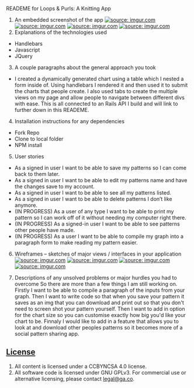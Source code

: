 READEME for Loops & Purls: A Knitting App

1. An embedded screenshot of the app
  <a href="https://imgur.com/XK8kPGt"><img src="https://i.imgur.com/XK8kPGt.png" title="source: imgur.com" /></a>
  <a href="https://imgur.com/3lA6s2k"><img src="https://i.imgur.com/3lA6s2k.png" title="source: imgur.com" /></a>
  <a href="https://imgur.com/RDKlxtj"><img src="https://i.imgur.com/RDKlxtj.png" title="source: imgur.com" /></a>
  <a href="https://imgur.com/TAO9XVZ"><img src="https://i.imgur.com/TAO9XVZ.png" title="source: imgur.com" /></a>
2. Explanations of the technologies used
  - Handlebars
  - Javascript
  - JQuery

3. A couple paragraphs about the general approach you took
  - I created a dynamically generated chart using a table which I nested a form inside of. Using handlebars I rendered it and then used it to submit the charts that people create. I also used tabs to create the multiple views on my page and allow people to navigate between different divs with ease. This is all connected to an Rails API I build and will link to further down in this READEME.

4. Installation instructions for any dependencies
  - Fork Repo
  - Clone to local folder
  - NPM install

5. User stories
  - As a signed in user I want to be able to save my patterns so I can come back to them later.
  - As a signed in user I want to be able to edit my patterns name and have the changes save to my account.
  - As a signed in user I want to be able to see all my patterns listed.
  - As a signed in user I want to be able to delete patterns I don’t like anymore.
  - (IN PROGRESS) As a user of any type I want to be able to print my pattern so I can work off of it without needing my computer right there.
  - (IN PROGRESS) As a signed-in user I want to be able to see patterns other people have made.
  - (IN PROGRESS) As a user I want to be able to compile my graph into a paragraph form to make reading my pattern easier.

6. Wireframes – sketches of major views / interfaces in your application
  <a href="https://imgur.com/58ArJbT"><img src="https://i.imgur.com/58ArJbT.jpg" title="source: imgur.com" /></a>
  <a href="https://imgur.com/BGrMzeR"><img src="https://i.imgur.com/BGrMzeR.jpg" title="source: imgur.com" /></a>
  <a href="https://imgur.com/c1QrPDB"><img src="https://i.imgur.com/c1QrPDB.jpg" title="source: imgur.com" /></a>
  <a href="https://imgur.com/GtwQf99"><img src="https://i.imgur.com/GtwQf99.jpg" title="source: imgur.com" /></a>

8. Descriptions of any unsolved problems or major hurdles you had to overcome
  So there are more than a few things I am still working on. Firstly I want to be able to compile a paragraph of the inputs from your graph. Then I want to write code so that when you save your pattern it saves as an img that you can download and print out so that you don't need to screen shot your pattern yourself. Then I want to add in option for the chart size so you can customise exactly how big you'd like your chart to be.
  Finnaly I would like to add in a feature that allows you to look at and download other peoples patterns so it becomes more of a social pattern sharing app.

## [License](LICENSE)

1.  All content is licensed under a CC­BY­NC­SA 4.0 license.
1.  All software code is licensed under GNU GPLv3. For commercial use or
    alternative licensing, please contact legal@ga.co.
